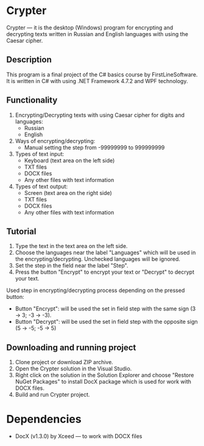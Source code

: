 # Crypter
Crypter — it is the desktop (Windows) program for encrypting and decrypting texts written in Russian and English languages with using the Caesar cipher.

## Description
This program is a final project of the C# basics course by FirstLineSoftware.  
It is written in C# with using .NET Framework 4.7.2 and WPF technology.

## Functionality
1. Encrypting/Decrypting texts with using Caesar cipher for digits and languages:
   - Russian
   - English
2. Ways of encrypting/decrypting:
   - Manual setting the step from -99999999 to 999999999
3. Types of text input:
   - Keyboard (text area on the left side)
   - TXT files
   - DOCX files
   - Any other files with text information
4. Types of text output:
   - Screen (text area on the right side)
   - TXT files
   - DOCX files
   - Any other files with text information

## Tutorial
1. Type the text in the text area on the left side.
2. Choose the languages near the label "Languages" which will be used in the encrypting/decrypting. Unchecked languages will be ignored.
3. Set the step in the field near the label "Step".
4. Press the button "Encrypt" to encrypt your text or "Decrypt" to decrypt your text.

Used step in encrypting/decrypting process depending on the pressed button:
- Button "Encrypt": will be used the set in field step with the same sign (3 -> 3; -3 -> -3).
- Button "Decrypt": will be used the set in field step with the opposite sign (5 -> -5; -5 -> 5)

## Downloading and running project
1. Clone project or download ZIP archive.
2. Open the Crypter solution in the Visual Studio.
3. Right click on the solution in the Solution Explorer and choose "Restore NuGet Packages" to install DocX package which is used for work with DOCX files.
4. Build and run Crypter project.

# Dependencies
- DocX (v1.3.0) by Xceed — to work with DOCX files
